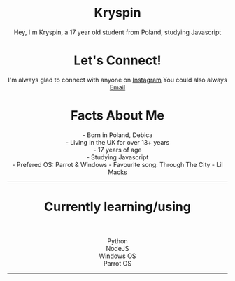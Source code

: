  <h1 align="center">Kryspin</h1>

<p align="center"> Hey, I'm Kryspin, a 17 year old student from Poland, studying Javascript</p>

<h1 align="center"> Let's Connect!</h1>

<p align="center"> I'm always glad to connect with anyone on <a href="https://www.instagram.com/ktwo.mk/">Instagram</a>
You could also always <a href="mailto: JKryspin@icloud.com">Email</a> </p>

<h1 align="center"> Facts About Me </h1>

<p align="center">
- Born in Poland, Debica <br>
- Living in the UK for over 13+ years <br>
- 17 years of age <br>
- Studying Javascript <br>
- Prefered OS: Parrot & Windows
- Favourite song: Through The City - Lil Macks <br>
</p1>

---

<h1 align="center"> Currently learning/using <br> <br></h1>
<p align="center">Python<br>NodeJS</br>Windows OS <br> Parrot OS</p>

---
